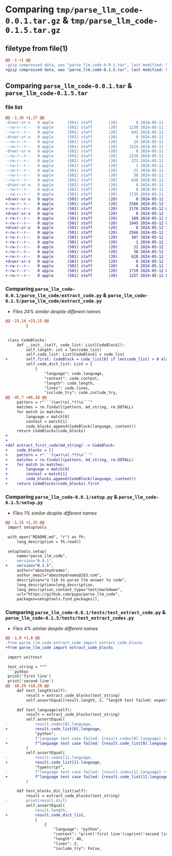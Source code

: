 # Comparing `tmp/parse_llm_code-0.0.1.tar.gz` & `tmp/parse_llm_code-0.1.5.tar.gz`

## filetype from file(1)

```diff
@@ -1 +1 @@
-gzip compressed data, was "parse_llm_code-0.0.1.tar", last modified: Sat May 11 18:46:49 2024, max compression
+gzip compressed data, was "parse_llm_code-0.1.5.tar", last modified: Sun May 12 12:03:20 2024, max compression
```

## Comparing `parse_llm_code-0.0.1.tar` & `parse_llm_code-0.1.5.tar`

### file list

```diff
@@ -1,16 +1,17 @@
-drwxr-xr-x   0 apple      (501) staff       (20)        0 2024-05-11 18:46:49.580712 parse_llm_code-0.0.1/
--rw-r--r--   0 apple      (501) staff       (20)     1239 2024-05-11 18:46:49.580525 parse_llm_code-0.0.1/PKG-INFO
--rw-r--r--   0 apple      (501) staff       (20)      843 2024-05-11 18:45:33.000000 parse_llm_code-0.0.1/README.md
-drwxr-xr-x   0 apple      (501) staff       (20)        0 2024-05-11 18:46:49.579488 parse_llm_code-0.0.1/parse_llm_code/
--rw-r--r--   0 apple      (501) staff       (20)       24 2024-05-11 17:50:26.000000 parse_llm_code-0.0.1/parse_llm_code/__init__.py
--rw-r--r--   0 apple      (501) staff       (20)     1524 2024-05-11 18:44:00.000000 parse_llm_code-0.0.1/parse_llm_code/extract_code.py
-drwxr-xr-x   0 apple      (501) staff       (20)        0 2024-05-11 18:46:49.580356 parse_llm_code-0.0.1/parse_llm_code.egg-info/
--rw-r--r--   0 apple      (501) staff       (20)     1239 2024-05-11 18:46:49.000000 parse_llm_code-0.0.1/parse_llm_code.egg-info/PKG-INFO
--rw-r--r--   0 apple      (501) staff       (20)      273 2024-05-11 18:46:49.000000 parse_llm_code-0.0.1/parse_llm_code.egg-info/SOURCES.txt
--rw-r--r--   0 apple      (501) staff       (20)        1 2024-05-11 18:46:49.000000 parse_llm_code-0.0.1/parse_llm_code.egg-info/dependency_links.txt
--rw-r--r--   0 apple      (501) staff       (20)       21 2024-05-11 18:46:49.000000 parse_llm_code-0.0.1/parse_llm_code.egg-info/top_level.txt
--rw-r--r--   0 apple      (501) staff       (20)       38 2024-05-11 18:46:49.580752 parse_llm_code-0.0.1/setup.cfg
--rw-r--r--   0 apple      (501) staff       (20)      628 2024-05-11 18:04:35.000000 parse_llm_code-0.0.1/setup.py
-drwxr-xr-x   0 apple      (501) staff       (20)        0 2024-05-11 18:46:49.580175 parse_llm_code-0.0.1/tests/
--rw-r--r--   0 apple      (501) staff       (20)        0 2024-05-11 18:16:52.000000 parse_llm_code-0.0.1/tests/__init__.py
--rw-r--r--   0 apple      (501) staff       (20)     1735 2024-05-11 18:43:27.000000 parse_llm_code-0.0.1/tests/test_extract_code.py
+drwxr-xr-x   0 apple      (501) staff       (20)        0 2024-05-12 12:03:20.383337 parse_llm_code-0.1.5/
+-rw-r--r--   0 apple      (501) staff       (20)     2566 2024-05-12 12:03:20.383116 parse_llm_code-0.1.5/PKG-INFO
+-rw-r--r--   0 apple      (501) staff       (20)     2170 2024-05-12 04:20:35.000000 parse_llm_code-0.1.5/README.md
+drwxr-xr-x   0 apple      (501) staff       (20)        0 2024-05-12 12:03:20.381957 parse_llm_code-0.1.5/parse_llm_code/
+-rw-r--r--   0 apple      (501) staff       (20)      189 2024-05-12 03:59:03.000000 parse_llm_code-0.1.5/parse_llm_code/__init__.py
+-rw-r--r--   0 apple      (501) staff       (20)     1945 2024-05-12 03:34:57.000000 parse_llm_code-0.1.5/parse_llm_code/extract_code.py
+drwxr-xr-x   0 apple      (501) staff       (20)        0 2024-05-12 12:03:20.382910 parse_llm_code-0.1.5/parse_llm_code.egg-info/
+-rw-r--r--   0 apple      (501) staff       (20)     2566 2024-05-12 12:03:20.000000 parse_llm_code-0.1.5/parse_llm_code.egg-info/PKG-INFO
+-rw-r--r--   0 apple      (501) staff       (20)      307 2024-05-12 12:03:20.000000 parse_llm_code-0.1.5/parse_llm_code.egg-info/SOURCES.txt
+-rw-r--r--   0 apple      (501) staff       (20)        1 2024-05-12 12:03:20.000000 parse_llm_code-0.1.5/parse_llm_code.egg-info/dependency_links.txt
+-rw-r--r--   0 apple      (501) staff       (20)       21 2024-05-12 12:03:20.000000 parse_llm_code-0.1.5/parse_llm_code.egg-info/top_level.txt
+-rw-r--r--   0 apple      (501) staff       (20)       38 2024-05-12 12:03:20.383383 parse_llm_code-0.1.5/setup.cfg
+-rw-r--r--   0 apple      (501) staff       (20)      628 2024-05-12 12:03:16.000000 parse_llm_code-0.1.5/setup.py
+drwxr-xr-x   0 apple      (501) staff       (20)        0 2024-05-12 12:03:20.382741 parse_llm_code-0.1.5/tests/
+-rw-r--r--   0 apple      (501) staff       (20)        0 2024-05-11 18:16:52.000000 parse_llm_code-0.1.5/tests/__init__.py
+-rw-r--r--   0 apple      (501) staff       (20)     1719 2024-05-12 04:13:51.000000 parse_llm_code-0.1.5/tests/test_extract_codes.py
+-rw-r--r--   0 apple      (501) staff       (20)     1257 2024-05-12 04:11:36.000000 parse_llm_code-0.1.5/tests/test_extract_first_code.py
```

### Comparing `parse_llm_code-0.0.1/parse_llm_code/extract_code.py` & `parse_llm_code-0.1.5/parse_llm_code/extract_code.py`

 * *Files 24% similar despite different names*

```diff
@@ -23,14 +23,15 @@
         }
 
 
 class CodeBlocks:
     def __init__(self, code_list: List[CodeBlock]):
         self.length: int = len(code_list)
         self.code_list: List[CodeBlock] = code_list
+        self.first: CodeBlock = code_list[0] if len(code_list) > 0 else None
         self.code_dict_list: List = [
             {
                 "language": code.language,
                 "context": code.context,
                 "length": code.length,
                 "lines": code.lines,
                 "include_try": code.include_try,
@@ -45,7 +46,18 @@
     pattern = r"```(\w+)\n(.*?)\n```"
     matches = re.findall(pattern, md_string, re.DOTALL)
     for match in matches:
         language = match[0]
         context = match[1]
         code_blocks.append(CodeBlock(language, context))
     return CodeBlocks(code_blocks)
+
+
+def extract_first_code(md_string) -> CodeBlock:
+    code_blocks = []
+    pattern = r"```(\w+)\n(.*?)\n```"
+    matches = re.findall(pattern, md_string, re.DOTALL)
+    for match in matches:
+        language = match[0]
+        context = match[1]
+        code_blocks.append(CodeBlock(language, context))
+    return CodeBlocks(code_blocks).first
```

### Comparing `parse_llm_code-0.0.1/setup.py` & `parse_llm_code-0.1.5/setup.py`

 * *Files 1% similar despite different names*

```diff
@@ -1,15 +1,15 @@
 import setuptools
 
 with open("README.md", "r") as fh:
     long_description = fh.read()
 
 setuptools.setup(
     name="parse_llm_code",
-    version="0.0.1",
+    version="0.1.5",
     author="aboutmydreams",
     author_email="aboutmydreams@163.com",
     description="a lib to parse llm answer to code",
     long_description=long_description,
     long_description_content_type="text/markdown",
     url="https://github.com/pypa/parse_llm_code",
     packages=setuptools.find_packages(),
```

### Comparing `parse_llm_code-0.0.1/tests/test_extract_code.py` & `parse_llm_code-0.1.5/tests/test_extract_codes.py`

 * *Files 4% similar despite different names*

```diff
@@ -1,8 +1,8 @@
-from parse_llm_code.extract_code import extract_code_blocks
+from parse_llm_code import extract_code_blocks
 
 import unittest
 
 test_string = """
 ```python
 print('first line')
 print('second line')
@@ -18,29 +18,28 @@
     def test_length(self):
         result = extract_code_blocks(test_string)
         self.assertEqual(result.length, 2, "length test failed: expected 2")
 
     def test_language(self):
         result = extract_code_blocks(test_string)
         self.assertEqual(
-            result.codes[0].language,
+            result.code_list[0].language,
             "python",
-            f"language test case failed: {result.codes[0].language} != 'python' ",
+            f"language test case failed: {result.code_list[0].language} != 'python' ",
         )
         self.assertEqual(
-            result.codes[1].language,
+            result.code_list[1].language,
             "typescript",
-            f"language test case failed: {result.codes[1].language} != 'typescript' ",
+            f"language test case failed: {result.code_list[1].language} != 'typescript' ",
         )
 
     def test_blocks_dic_list(self):
         result = extract_code_blocks(test_string)
-        print(result.dict)
         self.assertEqual(
-            result.length,
+            result.code_dict_list,
             [
                 {
                     "language": "python",
                     "context": "print('first line')\nprint('second line')",
                     "length": 40,
                     "lines": 2,
                     "include_try": False,
```

